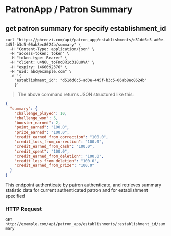 # PatronApp / Patron Summary

## get patron summary for specify establishment_id

```shell
curl "https://phrenzi.com/api/patron_app/establishments/d51dd6c5-ad0e-445f-b3c5-06ab8ec8624b/summary" \
  -H "Content-Type: application/json" \
  -H "access-token: token" \
  -H "token-type: Bearer" \
  -H "client: u4N6u_toFnoDR1o318uOVA" \
  -H "expiry: 1466692376" \
  -H "uid: abc@example.com" \
  -d '{
    "establishment_id": "d51dd6c5-ad0e-445f-b3c5-06ab8ec8624b"
    }'
```

> The above command returns JSON structured like this:

```json
{
  "summary": {
    "challenge_played": 10,
    "challenge_won": 5,
    "booster_earned": 2,
    "point_earned": "100.0",
    "prize_earned": "100.0",
    "credit_earned_from_correction": "100.0",
    "credit_loss_from_correction": "100.0",
    "credit_earned_from_cash": "100.0",
    "credit_spent": "100.0",
    "credit_earned_from_deletion": "100.0",
    "credit_loss_from_deletion": "100.0",
    "credit_earned_from_prize": "100.0"
  }
}
```

This endpoint authenticate by patron authenticate, and retrieves summary statistic data for current authenticated patron and for establishment specified

### HTTP Request

`GET http://example.com/api/patron_app/establishments/:establishment_id/summary`
